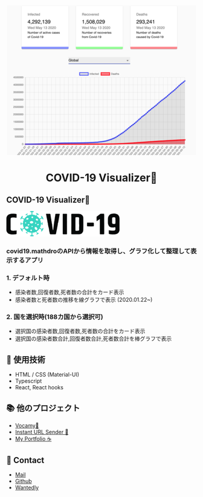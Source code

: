 
<p align="center">
  <a href="https://www.gatsbyjs.org">
    <img alt="COVID-19" src="./src/images/covid_19_screenshot.png" width="500" />
  </a>
</p>
<h1 align="center">
  COVID-19 Visualizer🦠
</h1>

## COVID-19 Visualizer🦠
<img alt="COVID-19_LOGO" src="./src/images/image.png" width="300" />  

### covid19.mathdroのAPIから情報を取得し、グラフ化して整理して表示するアプリ
### 1. デフォルト時
- 感染者数,回復者数,死者数の合計をカード表示  
- 感染者数と死者数の推移を線グラフで表示 (2020.01.22~)

### 2. 国を選択時(188カ国から選択可)  
- 選択国の感染者数,回復者数,死者数の合計をカード表示 
- 選択国の感染者数合計,回復者数合計,死者数合計を棒グラフで表示


## 🧐 使用技術
  - HTML / CSS (Material-UI)
  - Typescript
  - React, React hooks


## 📚 他のプロジェクト
  - [Vocamy🥑](https://github.com/hiropalla1692/vocamy)
  - [Instant URL Sender 📩](https://abc.xyz)
  - [My Portfolio ☕️](https://github.com/hiropalla1692/my-portfolio)

## 📩 Contact
- [Mail](mailto:hirokuni0719@gmail.com)
- [Github](https://github.com/hiropalla1692/)
- [Wantedly](https://www.wantedly.com/users/82225561)
